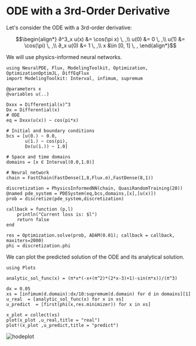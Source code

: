 # ODE with a 3rd-Order Derivative

Let's consider the ODE with a 3rd-order derivative:

```math
\begin{align*}
∂^3_x u(x) &= \cos(\pi x) \, ,\\
u(0) &= 0 \, ,\\
u(1) &= \cos(\pi) \, ,\\
∂_x u(0) &= 1 \, ,\\
x &\in [0, 1] \, ,
\end{align*}
```

We will use physics-informed neural networks.

```@example 3rdDerivative
using NeuralPDE, Flux, ModelingToolkit, Optimization, OptimizationOptimJL, DiffEqFlux
import ModelingToolkit: Interval, infimum, supremum

@parameters x
@variables u(..)

Dxxx = Differential(x)^3
Dx = Differential(x)
# ODE
eq = Dxxx(u(x)) ~ cos(pi*x)

# Initial and boundary conditions
bcs = [u(0.) ~ 0.0,
       u(1.) ~ cos(pi),
       Dx(u(1.)) ~ 1.0]

# Space and time domains
domains = [x ∈ Interval(0.0,1.0)]

# Neural network
chain = FastChain(FastDense(1,8,Flux.σ),FastDense(8,1))

discretization = PhysicsInformedNN(chain, QuasiRandomTraining(20))
@named pde_system = PDESystem(eq,bcs,domains,[x],[u(x)])
prob = discretize(pde_system,discretization)

callback = function (p,l)
    println("Current loss is: $l")
    return false
end

res = Optimization.solve(prob, ADAM(0.01); callback = callback, maxiters=2000)
phi = discretization.phi
```

We can plot the predicted solution of the ODE and its analytical solution.

```@example 3rdDerivative
using Plots

analytic_sol_func(x) = (π*x*(-x+(π^2)*(2*x-3)+1)-sin(π*x))/(π^3)

dx = 0.05
xs = [infimum(d.domain):dx/10:supremum(d.domain) for d in domains][1]
u_real  = [analytic_sol_func(x) for x in xs]
u_predict  = [first(phi(x,res.minimizer)) for x in xs]

x_plot = collect(xs)
plot(x_plot ,u_real,title = "real")
plot!(x_plot ,u_predict,title = "predict")
```

![hodeplot](https://user-images.githubusercontent.com/12683885/90276340-69bc3e00-de6c-11ea-89a7-7d291123a38b.png)

